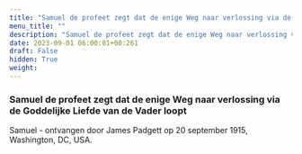 ```yaml
---
title: "Samuel de profeet zegt dat de enige Weg naar verlossing via de Goddelijke Liefde van de Vader loopt"
menu_title: ""
description: "Samuel de profeet zegt dat de enige Weg naar verlossing via de Goddelijke Liefde van de Vader loopt"
date: 2023-09-01 06:00:01+00:261
draft: False
hidden: True
weight:
---
```

### Samuel de profeet zegt dat de enige Weg naar verlossing via de Goddelijke Liefde van de Vader loopt

Samuel - ontvangen door James Padgett op 20 september 1915, Washington, DC, USA.
